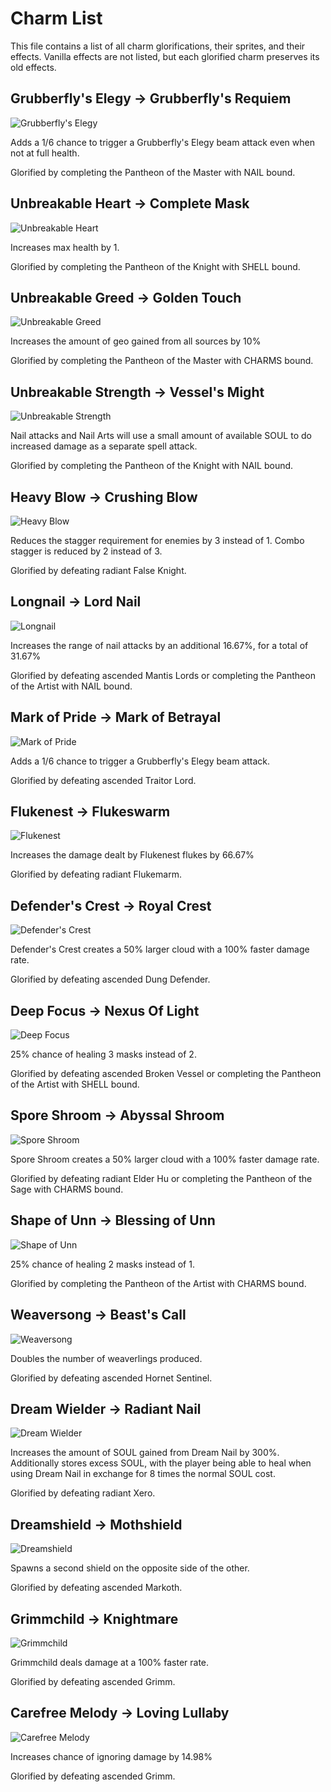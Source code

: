 # Charm List

This file contains a list of all charm glorifications, their sprites, and their effects. Vanilla effects are not listed, but each glorified charm preserves its old effects.

## Grubberfly's Elegy -> Grubberfly's Requiem

![Grubberfly's Elegy](https://github.com/danielstegink/HollowKnight.ExaltationExpanded/blob/main/ExaltationExpanded/Resources/35.png?raw=true)

Adds a 1/6 chance to trigger a Grubberfly's Elegy beam attack even when not at full health.

Glorified by completing the Pantheon of the Master with NAIL bound.

## Unbreakable Heart -> Complete Mask

![Unbreakable Heart](https://github.com/danielstegink/HollowKnight.ExaltationExpanded/blob/main/ExaltationExpanded/Resources/23_G.png?raw=true)

Increases max health by 1.

Glorified by completing the Pantheon of the Knight with SHELL bound.

## Unbreakable Greed -> Golden Touch

![Unbreakable Greed](https://github.com/danielstegink/HollowKnight.ExaltationExpanded/blob/main/ExaltationExpanded/Resources/24_G.png?raw=true)

Increases the amount of geo gained from all sources by 10%

Glorified by completing the Pantheon of the Master with CHARMS bound.

## Unbreakable Strength -> Vessel's Might

![Unbreakable Strength](https://github.com/danielstegink/HollowKnight.ExaltationExpanded/blob/main/ExaltationExpanded/Resources/25_G.png?raw=true)

Nail attacks and Nail Arts will use a small amount of available SOUL to do increased damage as a separate spell attack.

Glorified by completing the Pantheon of the Knight with NAIL bound.

## Heavy Blow -> Crushing Blow

![Heavy Blow](https://github.com/danielstegink/HollowKnight.ExaltationExpanded/blob/main/ExaltationExpanded/Resources/15.png?raw=true)

Reduces the stagger requirement for enemies by 3 instead of 1. Combo stagger is reduced by 2 instead of 3.

Glorified by defeating radiant False Knight.

## Longnail -> Lord Nail

![Longnail](https://github.com/danielstegink/HollowKnight.ExaltationExpanded/blob/main/ExaltationExpanded/Resources/18.png?raw=true)

Increases the range of nail attacks by an additional 16.67%, for a total of 31.67%

Glorified by defeating ascended Mantis Lords or completing the Pantheon of the Artist with NAIL bound.

## Mark of Pride -> Mark of Betrayal

![Mark of Pride](https://github.com/danielstegink/HollowKnight.ExaltationExpanded/blob/main/ExaltationExpanded/Resources/13.png?raw=true)

Adds a 1/6 chance to trigger a Grubberfly's Elegy beam attack.

Glorified by defeating ascended Traitor Lord.

## Flukenest -> Flukeswarm

![Flukenest](https://github.com/danielstegink/HollowKnight.ExaltationExpanded/blob/main/ExaltationExpanded/Resources/11.png?raw=true)

Increases the damage dealt by Flukenest flukes by 66.67%

Glorified by defeating radiant Flukemarm.

## Defender's Crest -> Royal Crest

![Defender's Crest](https://github.com/danielstegink/HollowKnight.ExaltationExpanded/blob/main/ExaltationExpanded/Resources/10.png?raw=true)

Defender's Crest creates a 50% larger cloud with a 100% faster damage rate.

Glorified by defeating ascended Dung Defender.

## Deep Focus -> Nexus Of Light

![Deep Focus](https://github.com/danielstegink/HollowKnight.ExaltationExpanded/blob/main/ExaltationExpanded/Resources/34.png?raw=true)

25% chance of healing 3 masks instead of 2.

Glorified by defeating ascended Broken Vessel or completing the Pantheon of the Artist with SHELL bound.

## Spore Shroom -> Abyssal Shroom

![Spore Shroom](https://github.com/danielstegink/HollowKnight.ExaltationExpanded/blob/main/ExaltationExpanded/Resources/17.png?raw=true)

Spore Shroom creates a 50% larger cloud with a 100% faster damage rate.

Glorified by defeating radiant Elder Hu or completing the Pantheon of the Sage with CHARMS bound.

## Shape of Unn -> Blessing of Unn

![Shape of Unn](https://github.com/danielstegink/HollowKnight.ExaltationExpanded/blob/main/ExaltationExpanded/Resources/28.png?raw=true)

25% chance of healing 2 masks instead of 1.

Glorified by completing the Pantheon of the Artist with CHARMS bound.

## Weaversong -> Beast's Call

![Weaversong](https://github.com/danielstegink/HollowKnight.ExaltationExpanded/blob/main/ExaltationExpanded/Resources/39.png?raw=true)

Doubles the number of weaverlings produced.

Glorified by defeating ascended Hornet Sentinel.

## Dream Wielder -> Radiant Nail

![Dream Wielder](https://github.com/danielstegink/HollowKnight.ExaltationExpanded/blob/main/ExaltationExpanded/Resources/30.png?raw=true)

Increases the amount of SOUL gained from Dream Nail by 300%.
Additionally stores excess SOUL, with the player being able to heal when using Dream Nail in exchange for 8 times the normal SOUL cost.

Glorified by defeating radiant Xero.

## Dreamshield -> Mothshield

![Dreamshield](https://github.com/danielstegink/HollowKnight.ExaltationExpanded/blob/main/ExaltationExpanded/Resources/38.png?raw=true)

Spawns a second shield on the opposite side of the other.

Glorified by defeating ascended Markoth.

## Grimmchild -> Knightmare

![Grimmchild](https://github.com/danielstegink/HollowKnight.ExaltationExpanded/blob/main/ExaltationExpanded/Resources/Grimmchild.png?raw=true)

Grimmchild deals damage at a 100% faster rate.

Glorified by defeating ascended Grimm.

## Carefree Melody -> Loving Lullaby

![Carefree Melody](https://github.com/danielstegink/HollowKnight.ExaltationExpanded/blob/main/ExaltationExpanded/Resources/CarefreeMelody.png?raw=true)

Increases chance of ignoring damage by 14.98%

Glorified by defeating ascended Grimm.